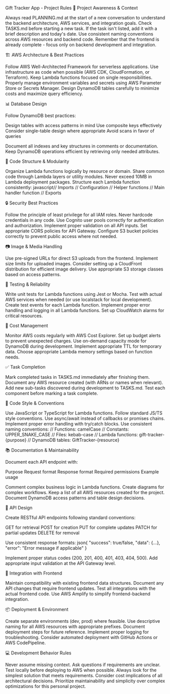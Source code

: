 Gift Tracker App - Project Rules
📱 Project Awareness & Context

Always read PLANNING.md at the start of a new conversation to understand the backend architecture, AWS services, and integration goals.
Check TASKS.md before starting a new task. If the task isn't listed, add it with a brief description and today's date.
Use consistent naming conventions across AWS resources and backend code.
Remember that the frontend is already complete - focus only on backend development and integration.

🏗️ AWS Architecture & Best Practices

Follow AWS Well-Architected Framework for serverless applications.
Use infrastructure as code when possible (AWS CDK, CloudFormation, or Terraform).
Keep Lambda functions focused on single responsibilities.
Properly manage environment variables and secrets using AWS Parameter Store or Secrets Manager.
Design DynamoDB tables carefully to minimize costs and maximize query efficiency.

📊 Database Design

Follow DynamoDB best practices:

Design tables with access patterns in mind
Use composite keys effectively
Consider single-table design where appropriate
Avoid scans in favor of queries

Document all indexes and key structures in comments or documentation.
Keep DynamoDB operations efficient by retrieving only needed attributes.

🧱 Code Structure & Modularity

Organize Lambda functions logically by resource or domain.
Share common code through Lambda layers or utility modules.
Never exceed 10MB in Lambda deployment packages.
Structure each Lambda function consistently:
javascript// Imports
// Configuration
// Helper functions
// Main handler function
// Exports

🔒 Security Best Practices

Follow the principle of least privilege for all IAM roles.
Never hardcode credentials in any code.
Use Cognito user pools correctly for authentication and authorization.
Implement proper validation on all API inputs.
Set appropriate CORS policies for API Gateway.
Configure S3 bucket policies correctly to prevent public access where not needed.

📷 Image & Media Handling

Use pre-signed URLs for direct S3 uploads from the frontend.
Implement size limits for uploaded images.
Consider setting up a CloudFront distribution for efficient image delivery.
Use appropriate S3 storage classes based on access patterns.

🧪 Testing & Reliability

Write unit tests for Lambda functions using Jest or Mocha.
Test with actual AWS services when needed (or use localstack for local development).
Create test events for each Lambda function.
Implement proper error handling and logging in all Lambda functions.
Set up CloudWatch alarms for critical resources.

🧮 Cost Management

Monitor AWS costs regularly with AWS Cost Explorer.
Set up budget alerts to prevent unexpected charges.
Use on-demand capacity mode for DynamoDB during development.
Implement appropriate TTL for temporary data.
Choose appropriate Lambda memory settings based on function needs.

✅ Task Completion

Mark completed tasks in TASKS.md immediately after finishing them.
Document any AWS resource created (with ARNs or names when relevant).
Add new sub-tasks discovered during development to TASKS.md.
Test each component before marking a task complete.

📏 Code Style & Conventions

Use JavaScript or TypeScript for Lambda functions.
Follow standard JS/TS style conventions.
Use async/await instead of callbacks or promises chains.
Implement proper error handling with try/catch blocks.
Use consistent naming conventions:
// Functions: camelCase
// Constants: UPPER_SNAKE_CASE
// Files: kebab-case
// Lambda functions: gift-tracker-{purpose}
// DynamoDB tables: GiftTracker-{resource}

📚 Documentation & Maintainability

Document each API endpoint with:

Purpose
Request format
Response format
Required permissions
Example usage

Comment complex business logic in Lambda functions.
Create diagrams for complex workflows.
Keep a list of all AWS resources created for the project.
Document DynamoDB access patterns and table design decisions.

🚀 API Design

Create RESTful API endpoints following standard conventions:

GET for retrieval
POST for creation
PUT for complete updates
PATCH for partial updates
DELETE for removal

Use consistent response formats:
json{
"success": true/false,
"data": {...},
"error": "Error message if applicable"
}

Implement proper status codes (200, 201, 400, 401, 403, 404, 500).
Add appropriate input validation at the API Gateway level.

🔄 Integration with Frontend

Maintain compatibility with existing frontend data structures.
Document any API changes that require frontend updates.
Test all integrations with the actual frontend code.
Use AWS Amplify to simplify frontend-backend integration.

📦 Deployment & Environment

Create separate environments (dev, prod) where feasible.
Use descriptive naming for all AWS resources with appropriate prefixes.
Document deployment steps for future reference.
Implement proper logging for troubleshooting.
Consider automated deployment with GitHub Actions or AWS CodePipeline.

💻 Development Behavior Rules

Never assume missing context. Ask questions if requirements are unclear.
Test locally before deploying to AWS when possible.
Always look for the simplest solution that meets requirements.
Consider cost implications of all architectural decisions.
Prioritize maintainability and simplicity over complex optimizations for this personal project.
